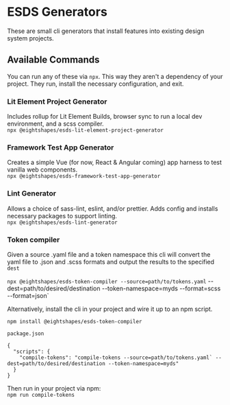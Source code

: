 # ESDS Generators
These are small cli generators that install features into existing design system projects.

## Available Commands
You can run any of these via `npx`. This way they aren't a dependency of your project. They run, install the necessary configuration, and exit.

### Lit Element Project Generator
Includes rollup for Lit Element Builds, browser sync to run a local dev environment, and a scss compiler.  
`npx @eightshapes/esds-lit-element-project-generator`

### Framework Test App Generator
Creates a simple Vue (for now, React & Angular coming) app harness to test vanilla web components.  
`npx @eightshapes/esds-framework-test-app-generator`

### Lint Generator
Allows a choice of sass-lint, eslint, and/or prettier. Adds config and installs necessary packages to support linting.  
`npx @eightshapes/esds-lint-generator`

### Token compiler
Given a source .yaml file and a token namespace this cli will convert the yaml file to .json and .scss formats and output the results to the specified `dest`  

`npx @eightshapes/esds-token-compiler --source=path/to/tokens.yaml` --dest=path/to/desired/destination --token-namespace=myds --format=scss --format=json`

Alternatively, install the cli in your project and wire it up to an npm script.
```
npm install @eightshapes/esds-token-compiler
```

```
package.json

{
  "scripts": {
    "compile-tokens": "compile-tokens --source=path/to/tokens.yaml` --dest=path/to/desired/destination --token-namespace=myds"
  }
}
```

Then run in your project via npm:  
`npm run compile-tokens`
